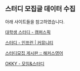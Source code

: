 ## 스터디 모집글 데이터 수집   

아래 사이트들을 참고하였습니다.

[대학생 스터디 - 캠퍼스픽](https://www.campuspick.com/study)

[스터디 - 인프런 | 커뮤니티](https://www.inflearn.com/community/studies)

[스터디모집 게시판 :: 해커스영어](https://www.hackers.co.kr/?c=s_toge/toge_community/study_group)

[OKKY - 모임&스터디](https://okky.kr/community/gathering)

[](https://community.programmers.co.kr/study)
